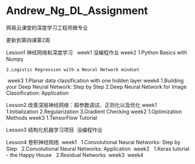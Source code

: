 ﻿# Andrew_Ng_DL_Assignment

网易云课堂的深度学习工程师微专业


更新到第四课第2周

Lesson1 神经网络和深度学习
  
  week1 没编程作业
  week2 
    1.Python Basics with Numpy
    
    2.Logistic Regression with a Neural Network mindset
  week3
    1.Planar data classification with one hidden layer
  week4
    1.Building your Deep Neural Network: Step by Step
    2.Deep Neural Network for Image Classification: Application

Lesson2 改善深层神经网络：超参数调试、正则化以及优化
  week1
    1.Initialization
    2.Regularization
    3.Gradient Checking
  week2
    1.Optimization Methods
  week3
    1.TensorFlow Tutorial

Lesson3 结构化机器学习项目
  没编程作业

Lesson4 卷积神经网络
  week1
    1.Convolutional Neural Networks: Step by Step
    2.Convolutional Neural Networks: Application
  week2
    1.Keras tutorial - the Happy House
    2.Residual Networks
  week3
  week4
